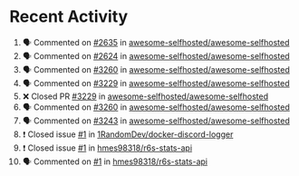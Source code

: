# Recent Activity 

<!--START_SECTION:activity-->
1. 🗣 Commented on [#2635](https://github.com/awesome-selfhosted/awesome-selfhosted/issues/2635) in [awesome-selfhosted/awesome-selfhosted](https://github.com/awesome-selfhosted/awesome-selfhosted)
2. 🗣 Commented on [#2624](https://github.com/awesome-selfhosted/awesome-selfhosted/issues/2624) in [awesome-selfhosted/awesome-selfhosted](https://github.com/awesome-selfhosted/awesome-selfhosted)
3. 🗣 Commented on [#3260](https://github.com/awesome-selfhosted/awesome-selfhosted/issues/3260) in [awesome-selfhosted/awesome-selfhosted](https://github.com/awesome-selfhosted/awesome-selfhosted)
4. 🗣 Commented on [#3229](https://github.com/awesome-selfhosted/awesome-selfhosted/issues/3229) in [awesome-selfhosted/awesome-selfhosted](https://github.com/awesome-selfhosted/awesome-selfhosted)
5. ❌ Closed PR [#3229](https://github.com/awesome-selfhosted/awesome-selfhosted/pull/3229) in [awesome-selfhosted/awesome-selfhosted](https://github.com/awesome-selfhosted/awesome-selfhosted)
6. 🗣 Commented on [#3260](https://github.com/awesome-selfhosted/awesome-selfhosted/issues/3260) in [awesome-selfhosted/awesome-selfhosted](https://github.com/awesome-selfhosted/awesome-selfhosted)
7. 🗣 Commented on [#3243](https://github.com/awesome-selfhosted/awesome-selfhosted/issues/3243) in [awesome-selfhosted/awesome-selfhosted](https://github.com/awesome-selfhosted/awesome-selfhosted)
8. ❗️ Closed issue [#1](https://github.com/1RandomDev/docker-discord-logger/issues/1) in [1RandomDev/docker-discord-logger](https://github.com/1RandomDev/docker-discord-logger)
9. ❗️ Closed issue [#1](https://github.com/hmes98318/r6s-stats-api/issues/1) in [hmes98318/r6s-stats-api](https://github.com/hmes98318/r6s-stats-api)
10. 🗣 Commented on [#1](https://github.com/hmes98318/r6s-stats-api/issues/1) in [hmes98318/r6s-stats-api](https://github.com/hmes98318/r6s-stats-api)
<!--END_SECTION:activity-->
